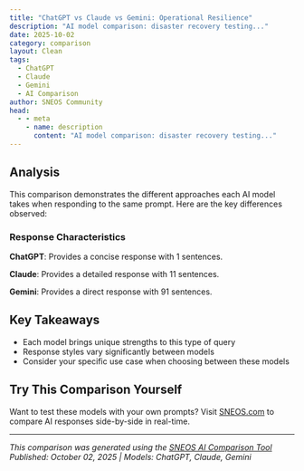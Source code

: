 ```yaml
---
title: "ChatGPT vs Claude vs Gemini: Operational Resilience"
description: "AI model comparison: disaster recovery testing..."
date: 2025-10-02
category: comparison
layout: Clean
tags:
  - ChatGPT
  - Claude
  - Gemini
  - AI Comparison
author: SNEOS Community
head:
  - - meta
    - name: description
      content: "AI model comparison: disaster recovery testing..."
---
```


<ChatComparison
  title="ChatGPT vs Claude vs Gemini: Operational Resilience"
  prompt="disaster recovery testing"
  :responses='{
    "ChatGPT": "Error calling OpenAI API.",
    "Claude": "# Disaster Recovery Testing: A Comprehensive Guide\n\n## What is Disaster Recovery Testing?\n\nDisaster recovery testing is the process of validating that an organization\u0027s disaster recovery (DR) plan works effectively and can restore critical systems, data, and operations within acceptable timeframes after a disruptive event.\n\n## Types of DR Tests\n\n### 1. **Tabletop Exercises**\n- Paper-based walkthrough of DR procedures\n- Low risk, low cost\n- Tests knowledge and identifies gaps in documentation\n- No actual system interruption\n\n### 2. **Walkthrough Tests**\n- Step-by-step review of DR procedures with key personnel\n- Validates roles and responsibilities\n- Identifies communication gaps\n- Minimal technical validation\n\n### 3. **Simulation Tests**\n- Mock disaster scenarios\n- Tests decision-making processes\n- Validates communication channels\n- No actual system failover\n\n### 4. **Parallel Tests**\n- DR systems activated alongside production\n- Tests backup systems without disrupting operations\n- Validates data synchronization\n- Lower risk than full interruption\n\n### 5. **Full Interruption Tests**\n- Complete shutdown of primary systems\n- Most comprehensive validation\n- Highest risk but most realistic\n- Tests complete recovery process\n\n## Key Testing Components\n\n### **Recovery Time Objectives (RTO)**\n- Maximum acceptable downtime\n- Time to restore functionality\n- Measured from disaster declaration to system restoration\n\n### **Recovery Point Objectives (RPO)**\n- Maximum acceptable data loss\n- Point-in-time recovery target\n- Determines backup frequency requirements\n\n### **Critical System Prioritization**\n- Tier 1: Mission-critical systems\n- Tier 2: Important but not critical\n- Tier 3: Nice-to-have systems\n\n## Testing Process Steps\n\n### **1. Planning Phase**\n\u0060\u0060\u0060\n\u2713 Define test scope and objectives\n\u2713 Select test type and methodology\n\u2713 Identify participants and roles\n\u2713 Schedule testing windows\n\u2713 Prepare test environment\n\u2713 Document success criteria\n\u0060\u0060\u0060\n\n### **2. Preparation Phase**\n\u0060\u0060\u0060\n\u2713 Backup current systems\n\u2713 Notify stakeholders\n\u2713 Prepare monitoring tools\n\u2713 Set up communication channels\n\u2713 Review procedures with team\n\u2713 Establish rollback procedures\n\u0060\u0060\u0060\n\n### **3. Execution Phase**\n\u0060\u0060\u0060\n\u2713 Initiate test scenario\n\u2713 Execute recovery procedures\n\u2713 Monitor system performance\n\u2713 Document issues and timing\n\u2713 Test communication protocols\n\u2713 Validate data integrity\n\u0060\u0060\u0060\n\n### **4. Evaluation Phase**\n\u0060\u0060\u0060\n\u2713 Compare results to objectives\n\u2713 Analyze RTO/RPO achievement\n\u2713 Identify gaps and issues\n\u2713 Collect participant feedback\n\u2713 Document lessons learned\n\u2713 Update DR plans\n\u0060\u0060\u0060\n\n## Testing Checklist\n\n### **Pre-Test Validation**\n- [ ] Current backups verified\n- [ ] DR site connectivity confirmed\n- [ ] Required personnel available\n- [ ] Testing tools prepared\n- [ ] Rollback procedures ready\n- [ ] Stakeholders notified\n\n### **During Test Monitoring**\n- [ ] Recovery time tracking\n- [ ] System functionality validation\n- [ ] Data integrity verification\n- [ ] Network connectivity testing\n- [ ] Application performance monitoring\n- [ ] User access validation\n\n### **Post-Test Assessment**\n- [ ] RTO/RPO objectives met\n- [ ] All systems fully functional\n- [ ] Data consistency verified\n- [ ] Issues documented\n- [ ] Improvement areas identified\n- [ ] DR plan updates needed\n\n## Common Testing Scenarios\n\n### **Technology Disasters**\n- Server hardware failure\n- Network outages\n- Cyber attacks/ransomware\n- Data corruption\n- Software failures\n\n### **Natural Disasters**\n- Fire, flood, earthquake\n- Power outages\n- Facility damage\n- Regional emergencies\n\n### **Human-Related Incidents**\n- Key personnel unavailable\n- Human error scenarios\n- Security breaches\n- Vendor failures\n\n## Best Practices\n\n### **Frequency and Scheduling**\n- Annual comprehensive tests minimum\n- Quarterly focused component tests\n- After major system changes\n- During low-impact time windows\n\n### **Documentation**\n- Detailed test procedures\n- Step-by-step recovery guides\n- Contact information updates\n- Lessons learned repository\n\n### **Communication**\n- Clear escalation procedures\n- Multiple communication channels\n- Regular status updates\n- Stakeholder notification protocols\n\n### **Continuous Improvement**\n- Regular plan updates\n- Technology refresh",
    "Gemini": "Disaster recovery (DR) testing is a critical component of any robust disaster recovery plan. It validates that your plan will work as expected and helps identify weaknesses so you can improve it. Essentially, it\u0027s practice for the real thing.\n\nHere\u0027s a breakdown of what disaster recovery testing is all about:\n\n**What is Disaster Recovery Testing?**\n\n*   **Purpose:** To verify the effectiveness of your disaster recovery plan and ensure your organization can recover critical business functions after a disruptive event (e.g., natural disaster, cyberattack, hardware failure).\n*   **Process:** Involves simulating disaster scenarios and executing the steps outlined in your DR plan to see if you can restore systems, data, and operations within the defined Recovery Time Objectives (RTOs) and Recovery Point Objectives (RPOs).\n*   **Outcome:** Provides valuable insights into the strengths and weaknesses of your DR plan, allowing you to identify areas for improvement and refine your recovery processes.\n\n**Why is DR Testing Important?**\n\n*   **Validates the Plan:** Ensures the DR plan is up-to-date, accurate, and executable.  Assumptions made during plan development are tested in a controlled environment.\n*   **Identifies Weaknesses:**  Uncovers potential gaps in the plan, such as missing steps, incorrect configurations, or inadequate resources.\n*   **Reduces Risk:** Minimizes the impact of a real disaster by improving recovery speed and accuracy.  A tested plan is far more reliable than an untested one.\n*   **Improves Confidence:**  Increases confidence among stakeholders (IT staff, business users, management) that the organization can effectively recover from a disaster.\n*   **Meets Compliance Requirements:**  Many regulatory standards and industry best practices require organizations to have a DR plan and to test it regularly.\n*   **Trains Personnel:** Provides an opportunity for IT staff to practice recovery procedures and become familiar with the DR plan.\n*   **Cost Savings:** A well-tested and effective DR plan can reduce the financial impact of a disaster by minimizing downtime and data loss.\n\n**Types of Disaster Recovery Tests:**\n\nDR testing can be performed at varying levels of complexity and impact.  Here\u0027s a common classification:\n\n*   **Document Review:**\n    *   **Description:** A thorough review of the DR plan documentation to ensure accuracy, completeness, and clarity.\n    *   **Focus:** Identifying gaps, inconsistencies, and outdated information in the plan.\n    *   **Impact:** Low impact. Doesn\u0027t involve any system downtime.\n    *   **Example:** Reviewing the contact list to ensure all phone numbers and email addresses are current.\n*   **Walkthrough Test (Tabletop Exercise):**\n    *   **Description:** A simulated disaster scenario where IT staff and business users walk through the recovery process step-by-step.\n    *   **Focus:** Validating the roles and responsibilities, communication protocols, and decision-making processes outlined in the DR plan.\n    *   **Impact:** Low impact.  Doesn\u0027t involve any system downtime.\n    *   **Example:** Gathering key personnel in a room to discuss how they would respond to a simulated ransomware attack, following the steps in the DR plan.\n*   **Simulation Test:**\n    *   **Description:** A more advanced test that involves simulating a disaster scenario in a test environment.\n    *   **Focus:** Verifying the functionality of recovery systems and applications, as well as the effectiveness of data replication and backup processes.\n    *   **Impact:** Low to medium impact.  May involve some downtime in the test environment.\n    *   **Example:** Simulating a server failure in a test environment and testing the failover to a backup server.\n*   **Parallel Test:**\n    *   **Description:** A full-scale test where the DR systems are brought online in parallel with the production systems.  Data is restored to the DR environment and validated, while production systems continue to operate.\n    *   **Focus:** Validating the functionality of the DR systems without impacting the production environment.\n    *   **Impact:** Medium impact.  Minimal disruption to production, but requires significant resources.\n    *   **Example:** Restoring data to the DR environment and running reports from the DR systems to verify data integrity, while the production systems continue to process transactions.\n*   **Cutover Test (Full Interruption Test):**\n    *   **Description:** The most comprehensive test, where the production systems are shut down and the DR systems are brought online to take over all operations.\n    *   **Focus:** Validating the entire DR plan and ensuring that all critical business functions can be restored in the DR environment.\n    *   **Impact:** High impact.  Involves significant downtime and requires careful planning and coordination.  This should be planned well in advance.\n    *   **Example:** Shutting down the primary data center and failing over all applications and data to the secondary data center.\n\n**Key Steps in DR Testing:**\n\n1.  **Define Scope and Objectives:** Determine which systems and applications will be included in the test, what specific objectives you want to achieve (e.g., verify RTO, validate data integrity), and the type of test to be performed.\n2.  **Develop a Test Plan:** Create a detailed test plan that outlines the test procedures, roles and responsibilities, communication protocols, and success criteria.\n3.  **Prepare the Test Environment:** Ensure that the test environment is properly configured and isolated from the production environment.  This might involve setting up dedicated servers, networks, and storage.\n4.  **Execute the Test:** Follow the test plan carefully and document all observations and results.  Be sure to record any deviations from the plan or unexpected issues.\n5.  **Analyze the Results:** Analyze the test results to identify any weaknesses or gaps in the DR plan.  Compare the actual recovery time and data loss to the defined RTOs and RPOs.\n6.  **Update the DR Plan:** Revise the DR plan based on the findings from the test.  Implement any necessary changes to procedures, configurations, or resources.\n7.  **Retest:** Repeat the testing process to verify that the changes made to the DR plan have been effective.\n8.  **Document Everything:** Thorough documentation is essential.  Keep records of the test plan, test results, and any changes made to the DR plan.\n\n**Best Practices for DR Testing:**\n\n*   **Regular Testing:** Conduct DR tests on a regular basis (e.g., annually, semi-annually) to ensure the plan remains effective as your IT environment evolves.\n*   **Risk-Based Approach:** Prioritize testing based on the criticality of the systems and applications.  Focus on the areas that pose the greatest risk to the business.\n*   **Automation:** Automate as many of the testing tasks as possible to reduce manual effort and improve consistency.\n*   **Communication:** Establish clear communication protocols and ensure that all stakeholders are informed about the test plan and results.\n*   **Realistic Scenarios:** Use realistic disaster scenarios that are relevant to your organization\u0027s environment and potential threats.\n*   **Involve Business Users:** Involve business users in the testing process to ensure that the DR plan meets their needs and expectations.\n*   **Learn from Failures:** Don\u0027t be discouraged by failures.  View them as opportunities to learn and improve the DR plan.\n*   **Continuous Improvement:** DR testing is an ongoing process. Continuously review and update the DR plan based on lessons learned from testing and changes in the IT environment.\n*   **Use Specialized Tools:** Consider using specialized DR testing tools to automate the testing process and provide more comprehensive reporting.\n\n**Challenges of DR Testing:**\n\n*   **Cost:** DR testing can be expensive, especially for full-scale tests that require significant resources.\n*   **Complexity:** DR plans can be complex, and testing them can be challenging, especially for large and distributed IT environments.\n*   **Downtime:** Some types of DR tests can involve downtime, which can disrupt business operations.\n*   **Coordination:** DR testing requires careful coordination among various teams and departments.\n*   **Keeping Up with Changes:** The IT environment is constantly changing, which means that the DR plan and testing procedures must be updated regularly.\n\n**In summary, disaster recovery testing is an essential process for ensuring business continuity in the face of disruptive events. By validating your DR plan and identifying weaknesses, you can minimize the impact of a disaster and ensure that your organization can recover quickly and effectively.**\n"
  }'
  published-date="09:56"
/>

## Analysis

This comparison demonstrates the different approaches each AI model takes when responding to the same prompt. Here are the key differences observed:

### Response Characteristics

**ChatGPT**: Provides a concise response with 1 sentences. 

**Claude**: Provides a detailed response with 11 sentences. 

**Gemini**: Provides a direct response with 91 sentences. 

## Key Takeaways

- Each model brings unique strengths to this type of query
- Response styles vary significantly between models
- Consider your specific use case when choosing between these models

## Try This Comparison Yourself

Want to test these models with your own prompts? Visit [SNEOS.com](https://sneos.com) to compare AI responses side-by-side in real-time.

---

*This comparison was generated using the [SNEOS AI Comparison Tool](https://sneos.com)*
*Published: October 02, 2025 | Models: ChatGPT, Claude, Gemini*
